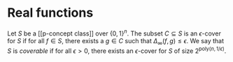 # Real functions
Let $S$ be a [[p-concept class]] over $\{0, 1\}^n$. The subset $C \subseteq S$ is an $\epsilon$-cover for $S$ if for all $f \in S$, there exists a $g \in C$ such that $\Delta_\infty(f, g) \leq \epsilon$. We say that $S$ is *coverable* if for all $\epsilon > 0$, there exists an $\epsilon$-cover for $S$ of size $2^{\text{poly}(n, 1/\epsilon)}$. 